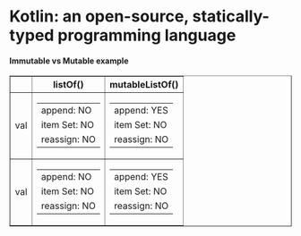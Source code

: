 <h1>Kotlin: an open-source, statically-typed programming language</h1>

<h4>Immutable vs Mutable example</h4>
<table border="1">
  <thead>
    <tr>
      <th></th>
      <th>listOf()</th>
      <th>mutableListOf()</th>
    </tr>
  </thead>
  <tbody>
    <tr>
      <td>val</td>
      <td>
        <table border="0">
          <tr><td>append: NO</td></tr>
          <tr><td>item Set: NO</td></tr>
          <tr><td>reassign: NO</td></tr>
        </table>
      </td>
      <td>
        <table border="0">
          <tr><td>append: YES</td></tr>
          <tr><td>item Set: NO</td></tr>
          <tr><td>reassign: NO</td></tr>
        </table>
      </td>
    </tr>
    <tr>
      <td>val</td>
      <td>
        <table border="0">
          <tr><td>append: NO</td></tr>
          <tr><td>item Set: NO</td></tr>
          <tr><td>reassign: NO</td></tr>
        </table>
      </td>
      <td>
        <table border="0">
          <tr><td>append: YES</td></tr>
          <tr><td>item Set: NO</td></tr>
          <tr><td>reassign: NO</td></tr>
        </table>
      </td>
    </tr>    
  </tbody>
</table>
